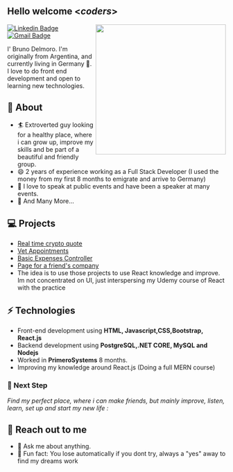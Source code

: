 <h2> Hello welcome <<i>coders</i>></h2>

<img align='right' src='http://www.jenyalestina.com/blog/wp-content/uploads/2019/05/web-development-1024x582.jpg' width='300"'>

[![Linkedin Badge](https://img.shields.io/badge/-Lindkeden-blue?style=flat-square&logo=Linkedin&logoColor=white&link=https://www.linkedin.com/in/bruno-delmoro-63b92b201/)](https://www.linkedin.com/in/bruno-delmoro-63b92b201/) 
[![Gmail Badge](https://img.shields.io/badge/-Gmail-Red?style=flat-square&logo=Gmail&logoColor=white&link=mailto:delmo123123@gmail.com)](mailto:delmo123123@gmail.com)

I' Bruno Delmoro. I'm originally from Argentina, and currently living in Germany 🏫.
I love to do front end development and open to learning new technologies.

## 🧐 About
- 🏄‍ Extroverted guy looking for a healthy place, where i can grow up, improve my skills and be part of a beautiful and friendly group.
- 😄 2 years of experience working as a Full Stack Developer (I used the money from my first 8 months to emigrate and arrive to Germany)
- 🌱 I love to speak at public events and have been a speaker at many events. 
- 👯 And Many More...


## 💻 Projects
* [Real time crypto quote](https://aesthetic-frangipane-8af90d.netlify.app/)
* [Vet Appointments](https://spectacular-kelpie-c56a97.netlify.app/)
* [Basic Expenses Controller](https://gentle-jelly-8ca4e5.netlify.app/)
* [Page for a friend's company](https://innova-sa.com.ar/)
* The idea is to use those projects to use React knowledge and improve. Im not concentrated on UI, just interspersing my Udemy course of React with the practice

## ⚡ Technologies 
- Front-end development using **HTML, Javascript,CSS,Bootstrap, React.js**
- Backend development using **PostgreSQL,.NET CORE, MySQL and Nodejs**
- Worked in **PrimeroSystems** 8 months.
- Improving my knowledge around React.js (Doing a  full MERN course)

### 👣 Next Step

_Find my perfect place, where i can make friends, but mainly improve, listen, learn, set up and start my new life :_


## 👋 Reach out to me 
- 💬 Ask me about anything.
- 💎 Fun fact: You lose automatically if you dont try, always a "yes" away to find my dreams work
